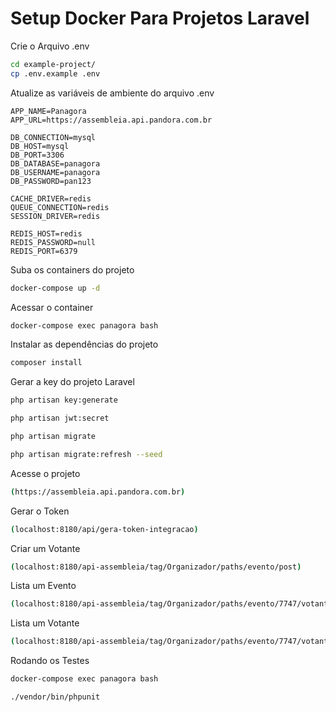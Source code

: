 # Setup Docker Para Projetos Laravel

Crie o Arquivo .env

```sh
cd example-project/
cp .env.example .env
```

Atualize as variáveis de ambiente do arquivo .env

```dosini
APP_NAME=Panagora
APP_URL=https://assembleia.api.pandora.com.br

DB_CONNECTION=mysql
DB_HOST=mysql
DB_PORT=3306
DB_DATABASE=panagora
DB_USERNAME=panagora
DB_PASSWORD=pan123

CACHE_DRIVER=redis
QUEUE_CONNECTION=redis
SESSION_DRIVER=redis

REDIS_HOST=redis
REDIS_PASSWORD=null
REDIS_PORT=6379
```

Suba os containers do projeto

```sh
docker-compose up -d
```

Acessar o container

```sh
docker-compose exec panagora bash
```

Instalar as dependências do projeto

```sh
composer install
```

Gerar a key do projeto Laravel

```sh
php artisan key:generate
```

```sh
php artisan jwt:secret
```

```sh
php artisan migrate
```

```sh
php artisan migrate:refresh --seed
```

Acesse o projeto

```sh
(https://assembleia.api.pandora.com.br)
```

Gerar o Token

```sh
(localhost:8180/api/gera-token-integracao)
```

Criar um Votante

```sh
(localhost:8180/api-assembleia/tag/Organizador/paths/evento/post)
```

Lista um Evento

```sh
(localhost:8180/api-assembleia/tag/Organizador/paths/evento/7747/votante/get)
```

Lista um Votante

```sh
(localhost:8180/api-assembleia/tag/Organizador/paths/evento/7747/votante/5/get)
```

Rodando os Testes

```sh
docker-compose exec panagora bash
```

```sh
./vendor/bin/phpunit
```
